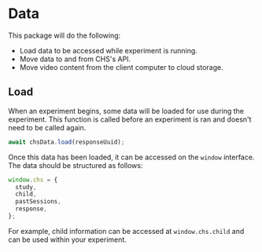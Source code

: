 # Data

This package will do the following:

- Load data to be accessed while experiment is running.
- Move data to and from CHS's API.
- Move video content from the client computer to cloud storage.

## Load

When an experiment begins, some data will be loaded for use during the
experiment. This function is called before an experiment is ran and doesn't need
to be called again.

```javascript
await chsData.load(responseUuid);
```

Once this data has been loaded, it can be accessed on the `window` interface.
The data should be structured as follows:

```javascript
window.chs = {
  study,
  child,
  pastSessions,
  response,
};
```

For example, child information can be accessed at `window.chs.child` and can be
used within your experiment.
